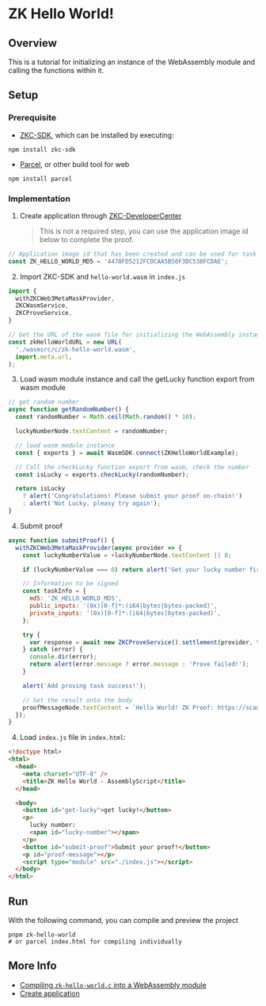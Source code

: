 # ZK Hello World!

## Overview

This is a tutorial for initializing an instance of the WebAssembly module and calling the functions within it.

## Setup

### Prerequisite

- [ZKC-SDK][1], which can be installed by executing:

```shell
npm install zkc-sdk
```

- [Parcel][2], or other build tool for web

```shell
npm install parcel
```

### Implementation

1.  Create application through [ZKC-DeveloperCenter][3]

    > This is not a required step, you can use the application image id below to complete the proof.

```javascript
// Application image id that has been created and can be used for task proofing, of course, you can deploy the wasm application yourself to get the application id (which will cost some ETH)
const ZK_HELLO_WORLD_MD5 = '4470FD5212FCDCAA5B50F3DC538FCDAE';
```

2.  Import ZKC-SDK and `hello-world.wasm` in `index.js`

```javascript
import {
  withZKCWeb3MetaMaskProvider,
  ZKCWasmService,
  ZKCProveService,
}

// Get the URL of the wasm file for initializing the WebAssembly instance.
const zkHelloWorldURL = new URL(
  './wasmsrc/c/zk-hello-world.wasm',
  import.meta.url,
);
```

3.  Load wasm module instance and call the getLucky function export from wasm module

```javascript
// get random number
async function getRandomNumber() {
  const randomNumber = Math.ceil(Math.random() * 10);

  luckyNumberNode.textContent = randomNumber;

  // load wasm module instance
  const { exports } = await WasmSDK.connect(ZKHelloWorldExample);

  // Call the checkLucky function export from wasm, check the number
  const isLucky = exports.checkLucky(randomNumber);

  return isLucky
    ? alert('Congratulations! Please submit your proof on-chain!')
    : alert('Not Lucky, pleasy try again');
}
```

4.  Submit proof

```javascript
async function submitProof() {
  withZKCWeb3MetaMaskProvider(async provider => {
    const luckyNumberValue = +luckyNumberNode.textContent || 0;

    if (luckyNumberValue === 0) return alert('Get your lucky number first!');

    // Information to be signed
    const taskInfo = {
      md5: 'ZK_HELLO_WORLD_MD5',
      public_inputs: '(0x)[0-f]*:(i64|bytes|bytes-packed)',
      private_inputs: '(0x)[0-f]*:(i64|bytes|bytes-packed)',
    };

    try {
      var response = await new ZKCProveService().settlement(provider, taskInfo);
    } catch (error) {
      console.dir(error);
      return alert(error.message ? error.message : 'Prove failed!');
    }

    alert('Add proving task success!');

    // Set the result onto the body
    proofMessageNode.textContent = `Hello World! ZK Proof: https://scan.zkcross.org/request/${response.body?.application?.uuid}`;
  });
}
```

4.  Load `index.js` file in `index.html`:

```html
<!doctype html>
<html>
  <head>
    <meta charset="UTF-8" />
    <title>ZK Hello World - AssemblyScript</title>
  </head>

  <body>
    <button id="get-lucky">get lucky!</button>
    <p>
      lucky number:
      <span id="lucky-number"></span>
    </p>
    <button id="submit-proof">Submit your proof!</button>
    <p id="proof-message"></p>
    <script type="module" src="./index.js"></script>
  </body>
</html>
```

## Run

With the following command, you can compile and preview the project

```shell
pnpm zk-hello-world
# or parcel index.html for compiling individually
```

## More Info

- [Compiling `zk-hello-world.c` into a WebAssembly module][3]
- [Create application][4]

[1]: https://github.com/zkcrossteam/ZKC-SDK
[2]: https://parceljs.org/
[3]: ./wasmsrc/c/README.md
[4]: https://dev.zkcross.org/create-app
